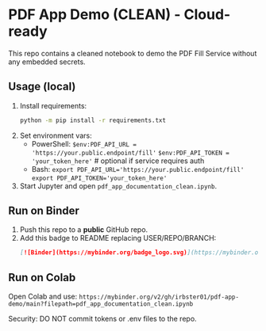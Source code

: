 # PDF App Demo (CLEAN) - Cloud-ready

This repo contains a cleaned notebook to demo the PDF Fill Service without any embedded secrets.

## Usage (local)
1. Install requirements:
   ```bash
   python -m pip install -r requirements.txt
   ```
2. Set environment vars:
   - PowerShell: `$env:PDF_API_URL = 'https://your.public.endpoint/fill'`
                 `$env:PDF_API_TOKEN = 'your_token_here'`  # optional if service requires auth
   - Bash: `export PDF_API_URL='https://your.public.endpoint/fill'`
           `export PDF_API_TOKEN='your_token_here'`
3. Start Jupyter and open `pdf_app_documentation_clean.ipynb`.

## Run on Binder
1. Push this repo to a **public** GitHub repo.
2. Add this badge to README replacing USER/REPO/BRANCH:
   ```markdown
   [![Binder](https://mybinder.org/badge_logo.svg)](https://mybinder.org/v2/gh/irbster01/pdf-app-demo/main?filepath=pdf_app_documentation_clean.ipynb)
   ```

## Run on Colab
Open Colab and use: `https://mybinder.org/v2/gh/irbster01/pdf-app-demo/main?filepath=pdf_app_documentation_clean.ipynb`

Security: DO NOT commit tokens or .env files to the repo.
